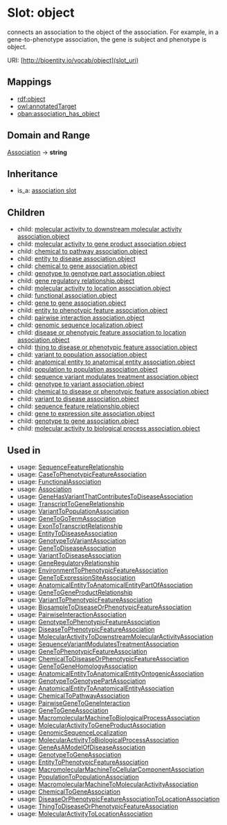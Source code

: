 # Slot: object


connects an association to the object of the association. For example, in a gene-to-phenotype association, the gene is subject and phenotype is object.

URI: [http://bioentity.io/vocab/object](slot_uri)
## Mappings

 * [rdf:object](http://purl.obolibrary.org/obo/rdf_object)
 * [owl:annotatedTarget](http://purl.obolibrary.org/obo/owl_annotatedTarget)
 * [oban:association_has_object](http://purl.obolibrary.org/obo/oban_association_has_object)
## Domain and Range

[Association](Association.md) -> **string**
## Inheritance

 *  is_a: [association slot](association_slot.md)
## Children

 *  child: [molecular activity to downstream molecular activity association.object](molecular_activity_to_downstream_molecular_activity_association_object.md)
 *  child: [molecular activity to gene product association.object](molecular_activity_to_gene_product_association_object.md)
 *  child: [chemical to pathway association.object](chemical_to_pathway_association_object.md)
 *  child: [entity to disease association.object](entity_to_disease_association_object.md)
 *  child: [chemical to gene association.object](chemical_to_gene_association_object.md)
 *  child: [genotype to genotype part association.object](genotype_to_genotype_part_association_object.md)
 *  child: [gene regulatory relationship.object](gene_regulatory_relationship_object.md)
 *  child: [molecular activity to location association.object](molecular_activity_to_location_association_object.md)
 *  child: [functional association.object](functional_association_object.md)
 *  child: [gene to gene association.object](gene_to_gene_association_object.md)
 *  child: [entity to phenotypic feature association.object](entity_to_phenotypic_feature_association_object.md)
 *  child: [pairwise interaction association.object](pairwise_interaction_association_object.md)
 *  child: [genomic sequence localization.object](genomic_sequence_localization_object.md)
 *  child: [disease or phenotypic feature association to location association.object](disease_or_phenotypic_feature_association_to_location_association_object.md)
 *  child: [thing to disease or phenotypic feature association.object](thing_to_disease_or_phenotypic_feature_association_object.md)
 *  child: [variant to population association.object](variant_to_population_association_object.md)
 *  child: [anatomical entity to anatomical entity association.object](anatomical_entity_to_anatomical_entity_association_object.md)
 *  child: [population to population association.object](population_to_population_association_object.md)
 *  child: [sequence variant modulates treatment association.object](sequence_variant_modulates_treatment_association_object.md)
 *  child: [genotype to variant association.object](genotype_to_variant_association_object.md)
 *  child: [chemical to disease or phenotypic feature association.object](chemical_to_disease_or_phenotypic_feature_association_object.md)
 *  child: [variant to disease association.object](variant_to_disease_association_object.md)
 *  child: [sequence feature relationship.object](sequence_feature_relationship_object.md)
 *  child: [gene to expression site association.object](gene_to_expression_site_association_object.md)
 *  child: [genotype to gene association.object](genotype_to_gene_association_object.md)
 *  child: [molecular activity to biological process association.object](molecular_activity_to_biological_process_association_object.md)
## Used in

 *  usage: [SequenceFeatureRelationship](SequenceFeatureRelationship.md)
 *  usage: [CaseToPhenotypicFeatureAssociation](CaseToPhenotypicFeatureAssociation.md)
 *  usage: [FunctionalAssociation](FunctionalAssociation.md)
 *  usage: [Association](Association.md)
 *  usage: [GeneHasVariantThatContributesToDiseaseAssociation](GeneHasVariantThatContributesToDiseaseAssociation.md)
 *  usage: [TranscriptToGeneRelationship](TranscriptToGeneRelationship.md)
 *  usage: [VariantToPopulationAssociation](VariantToPopulationAssociation.md)
 *  usage: [GeneToGoTermAssociation](GeneToGoTermAssociation.md)
 *  usage: [ExonToTranscriptRelationship](ExonToTranscriptRelationship.md)
 *  usage: [EntityToDiseaseAssociation](EntityToDiseaseAssociation.md)
 *  usage: [GenotypeToVariantAssociation](GenotypeToVariantAssociation.md)
 *  usage: [GeneToDiseaseAssociation](GeneToDiseaseAssociation.md)
 *  usage: [VariantToDiseaseAssociation](VariantToDiseaseAssociation.md)
 *  usage: [GeneRegulatoryRelationship](GeneRegulatoryRelationship.md)
 *  usage: [EnvironmentToPhenotypicFeatureAssociation](EnvironmentToPhenotypicFeatureAssociation.md)
 *  usage: [GeneToExpressionSiteAssociation](GeneToExpressionSiteAssociation.md)
 *  usage: [AnatomicalEntityToAnatomicalEntityPartOfAssociation](AnatomicalEntityToAnatomicalEntityPartOfAssociation.md)
 *  usage: [GeneToGeneProductRelationship](GeneToGeneProductRelationship.md)
 *  usage: [VariantToPhenotypicFeatureAssociation](VariantToPhenotypicFeatureAssociation.md)
 *  usage: [BiosampleToDiseaseOrPhenotypicFeatureAssociation](BiosampleToDiseaseOrPhenotypicFeatureAssociation.md)
 *  usage: [PairwiseInteractionAssociation](PairwiseInteractionAssociation.md)
 *  usage: [GenotypeToPhenotypicFeatureAssociation](GenotypeToPhenotypicFeatureAssociation.md)
 *  usage: [DiseaseToPhenotypicFeatureAssociation](DiseaseToPhenotypicFeatureAssociation.md)
 *  usage: [MolecularActivityToDownstreamMolecularActivityAssociation](MolecularActivityToDownstreamMolecularActivityAssociation.md)
 *  usage: [SequenceVariantModulatesTreatmentAssociation](SequenceVariantModulatesTreatmentAssociation.md)
 *  usage: [GeneToPhenotypicFeatureAssociation](GeneToPhenotypicFeatureAssociation.md)
 *  usage: [ChemicalToDiseaseOrPhenotypicFeatureAssociation](ChemicalToDiseaseOrPhenotypicFeatureAssociation.md)
 *  usage: [GeneToGeneHomologyAssociation](GeneToGeneHomologyAssociation.md)
 *  usage: [AnatomicalEntityToAnatomicalEntityOntogenicAssociation](AnatomicalEntityToAnatomicalEntityOntogenicAssociation.md)
 *  usage: [GenotypeToGenotypePartAssociation](GenotypeToGenotypePartAssociation.md)
 *  usage: [AnatomicalEntityToAnatomicalEntityAssociation](AnatomicalEntityToAnatomicalEntityAssociation.md)
 *  usage: [ChemicalToPathwayAssociation](ChemicalToPathwayAssociation.md)
 *  usage: [PairwiseGeneToGeneInteraction](PairwiseGeneToGeneInteraction.md)
 *  usage: [GeneToGeneAssociation](GeneToGeneAssociation.md)
 *  usage: [MacromolecularMachineToBiologicalProcessAssociation](MacromolecularMachineToBiologicalProcessAssociation.md)
 *  usage: [MolecularActivityToGeneProductAssociation](MolecularActivityToGeneProductAssociation.md)
 *  usage: [GenomicSequenceLocalization](GenomicSequenceLocalization.md)
 *  usage: [MolecularActivityToBiologicalProcessAssociation](MolecularActivityToBiologicalProcessAssociation.md)
 *  usage: [GeneAsAModelOfDiseaseAssociation](GeneAsAModelOfDiseaseAssociation.md)
 *  usage: [GenotypeToGeneAssociation](GenotypeToGeneAssociation.md)
 *  usage: [EntityToPhenotypicFeatureAssociation](EntityToPhenotypicFeatureAssociation.md)
 *  usage: [MacromolecularMachineToCellularComponentAssociation](MacromolecularMachineToCellularComponentAssociation.md)
 *  usage: [PopulationToPopulationAssociation](PopulationToPopulationAssociation.md)
 *  usage: [MacromolecularMachineToMolecularActivityAssociation](MacromolecularMachineToMolecularActivityAssociation.md)
 *  usage: [ChemicalToGeneAssociation](ChemicalToGeneAssociation.md)
 *  usage: [DiseaseOrPhenotypicFeatureAssociationToLocationAssociation](DiseaseOrPhenotypicFeatureAssociationToLocationAssociation.md)
 *  usage: [ThingToDiseaseOrPhenotypicFeatureAssociation](ThingToDiseaseOrPhenotypicFeatureAssociation.md)
 *  usage: [MolecularActivityToLocationAssociation](MolecularActivityToLocationAssociation.md)
